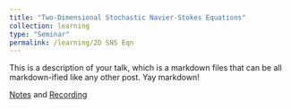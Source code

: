```yaml
---
title: "Two-Dimensional Stochastic Navier-Stokes Equations"
collection: learning
type: "Seminar"
permalink: /learning/2D SNS Eqn
---
```


This is a description of your talk, which is a markdown files that can be all markdown-ified like any other post. Yay markdown!

[Notes](http://edwardzhi.github.io/files/2D%20SNS%20Eqn.pdf) and [Recording](https://space.bilibili.com/330668554/channel/collectiondetail?sid=1106870)
